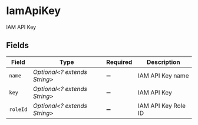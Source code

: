 # IamApiKey

IAM API Key


## Fields

| Field                        | Type                         | Required                     | Description                  |
| ---------------------------- | ---------------------------- | ---------------------------- | ---------------------------- |
| `name`                       | *Optional<? extends String>* | :heavy_minus_sign:           | IAM API Key name             |
| `key`                        | *Optional<? extends String>* | :heavy_minus_sign:           | IAM API Key                  |
| `roleId`                     | *Optional<? extends String>* | :heavy_minus_sign:           | IAM API Key Role ID          |